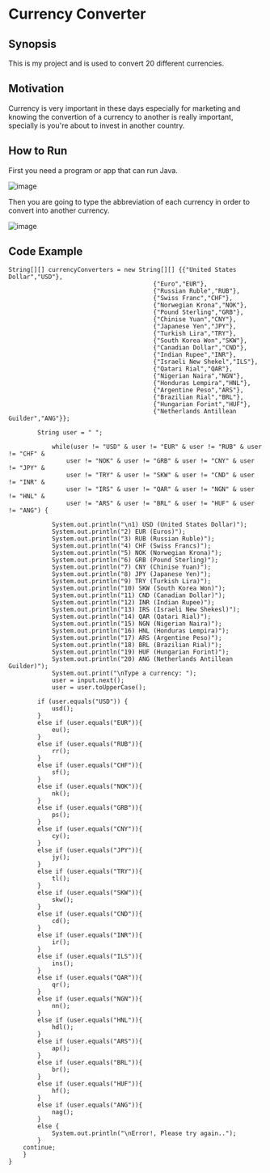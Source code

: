 # Currency Converter

## Synopsis
This is my project and is used to convert 20 different currencies.

## Motivation
Currency is very important in these days especially for marketing and knowing the convertion of a currency to another is really important, specially is you're about to invest in another country.

## How to Run
First you need a program or app that can run Java.

![image](https://github.com/JLopez-dev/CSCI_1105_IntroToProgramming_Coursework/blob/master/code%20runner.png)

Then you are going to type the abbreviation of each currency in order to convert into another currency.

![image](https://github.com/JLopez-dev/CSCI_1105_IntroToProgramming_Coursework/blob/master/Currency%20converter.png)

## Code Example
```
String[][] currencyConverters = new String[][] {{"United States Dollar","USD"},
										{"Euro","EUR"},
										{"Russian Ruble","RUB"},
										{"Swiss Franc","CHF"},
										{"Norwegian Krona","NOK"},
										{"Pound Sterling","GRB"},
										{"Chinise Yuan","CNY"},
										{"Japanese Yen","JPY"},
										{"Turkish Lira","TRY"},
										{"South Korea Won","SKW"},
										{"Canadian Dollar","CND"},
										{"Indian Rupee","INR"},
										{"Israeli New Shekel","ILS"},
										{"Qatari Rial","QAR"},
										{"Nigerian Naira","NGN"},
										{"Honduras Lempira","HNL"},
										{"Argentine Peso","ARS"},
										{"Brazilian Rial","BRL"},
										{"Hungarian Forint","HUF"},
										{"Netherlands Antillean Guilder","ANG"}};		
	
		String user = " ";
			
			while(user != "USD" & user != "EUR" & user != "RUB" & user != "CHF" &
				user != "NOK" & user != "GRB" & user != "CNY" & user != "JPY" &
				user != "TRY" & user != "SKW" & user != "CND" & user != "INR" &
				user != "IRS" & user != "QAR" & user != "NGN" & user != "HNL" &
				user != "ARS" & user != "BRL" & user != "HUF" & user != "ANG") {
			
			System.out.println("\n1) USD (United States Dollar)");
			System.out.println("2) EUR (Euros)");
			System.out.println("3) RUB (Russian Ruble)");
			System.out.println("4) CHF (Swiss Francs)");
			System.out.println("5) NOK (Norwegian Krona)");
			System.out.println("6) GRB (Pound Sterling)");
			System.out.println("7) CNY (Chinise Yuan)");
			System.out.println("8) JPY (Japanese Yen)");
			System.out.println("9) TRY (Turkish Lira)");
			System.out.println("10) SKW (South Korea Won)");
			System.out.println("11) CND (Canadian Dollar)");
			System.out.println("12) INR (Indian Rupee)");
			System.out.println("13) IRS (Israeli New Shekesl)");
			System.out.println("14) QAR (Qatari Rial)");
			System.out.println("15) NGN (Nigerian Naira)");
			System.out.println("16) HNL (Honduras Lempira)");
			System.out.println("17) ARS (Argentine Peso)");
			System.out.println("18) BRL (Brazilian Rial)");
			System.out.println("19) HUF (Hungarian Forint)");
			System.out.println("20) ANG (Netherlands Antillean Guilder)");
			System.out.print("\nType a currency: ");
			user = input.next();
			user = user.toUpperCase();
		
		if (user.equals("USD")) {
			usd();
		}
		else if (user.equals("EUR")){
			eu();
		}
		else if (user.equals("RUB")){
			rr();
		}
		else if (user.equals("CHF")){
			sf();
		}
		else if (user.equals("NOK")){
			nk();
		}
		else if (user.equals("GRB")){
			ps();
		}
		else if (user.equals("CNY")){
			cy();
		}
		else if (user.equals("JPY")){
			jy();
		}
		else if (user.equals("TRY")){
			tl();
		}
		else if (user.equals("SKW")){
			skw();
		}
		else if (user.equals("CND")){
			cd();
		}
		else if (user.equals("INR")){
			ir();
		}
		else if (user.equals("ILS")){
			ins();
		}
		else if (user.equals("QAR")){
			qr();
		}
		else if (user.equals("NGN")){
			nn();
		}
		else if (user.equals("HNL")){
			hdl();
		}
		else if (user.equals("ARS")){
			ap();
		}
		else if (user.equals("BRL")){
			br();
		}
		else if (user.equals("HUF")){
			hf();
		}
		else if (user.equals("ANG")){
			nag();
		}
		else {
			System.out.println("\nError!, Please try again..");
		}
	continue;
	}
}
```
